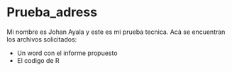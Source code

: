 # Prueba_adress

Mi nombre es Johan Ayala y este es mi prueba tecnica. Acá se encuentran los archivos solicitados:
- Un word con el informe propuesto
- El codigo de R

